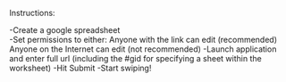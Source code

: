 Instructions:

-Create a google spreadsheet <br>
-Set permissions to either:
	Anyone with the link can edit (recommended)
	Anyone on the Internet can edit (not recommended)
-Launch application and enter full url (including the #gid for specifying a sheet within the worksheet)
-Hit Submit
-Start swiping!
